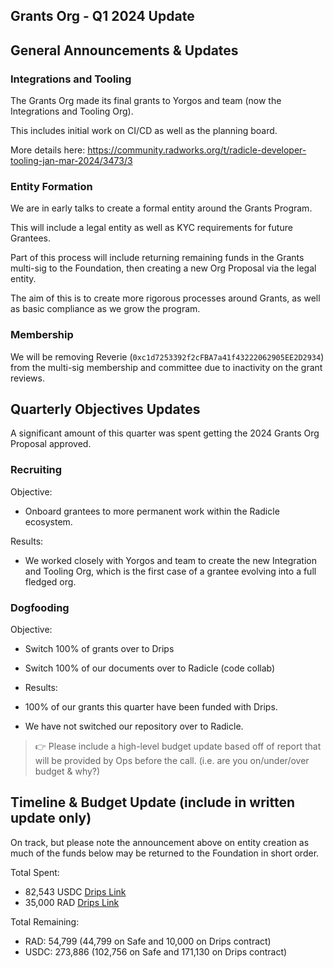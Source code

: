 ## Grants Org - Q1 2024 Update

## General Announcements & Updates

### Integrations and Tooling 

The Grants Org made its final grants to Yorgos and team (now the Integrations and Tooling Org).

This includes initial work on CI/CD as well as the planning board.

More details here:
https://community.radworks.org/t/radicle-developer-tooling-jan-mar-2024/3473/3 

### Entity Formation

We are in early talks to create a formal entity around the Grants Program.

This will include a legal entity as well as KYC requirements for future Grantees.

Part of this process will include returning remaining funds in the Grants multi-sig to the Foundation, then creating a new Org Proposal via the legal entity.

The aim of this is to create more rigorous processes around Grants, as well as basic compliance as we grow the program.

### Membership 

We will be removing Reverie (`0xc1d7253392f2cFBA7a41f43222062905EE2D2934`) from the multi-sig membership and committee due to inactivity on the grant reviews.

## Quarterly Objectives Updates

A significant amount of this quarter was spent getting the 2024 Grants Org Proposal approved. 

### Recruiting
Objective: 
* Onboard grantees to more permanent work within the Radicle ecosystem.

Results: 
* We worked closely with Yorgos and team to create the new Integration and Tooling Org, which is the first case of a grantee evolving into a full fledged org.

### Dogfooding
Objective:
* Switch 100% of grants over to Drips
* Switch 100% of our documents over to Radicle (code collab)

* Results:
* 100% of our grants this quarter have been funded with Drips.
* We have not switched our repository over to Radicle. 

> 👉 Please include a high-level budget update based off of report that will be provided by Ops before the call. (i.e. are you on/under/over budget & why?)

## Timeline & Budget Update (include in written update only)

On track, but please note the announcement above on entity creation as much of the funds below may be returned to the Foundation in short order.

Total Spent:
* 82,543 USDC [Drips Link](https://www.drips.network/app/327097752427901813477062513215540241172096420988/tokens/0xA0b86991c6218b36c1d19D4a2e9Eb0cE3606eB48/streams/2810150204)
* 35,000 RAD [Drips Link](https://www.drips.network/app/327097752427901813477062513215540241172096420988/tokens/0x31c8EAcBFFdD875c74b94b077895Bd78CF1E64A3/streams/1981245732)

Total Remaining:
* RAD: 54,799 (44,799 on Safe and 10,000 on Drips contract)
* USDC: 273,886 (102,756 on Safe and 171,130 on Drips contract)

